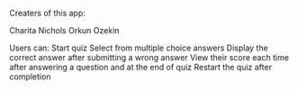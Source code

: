Creaters of this app: 

Charita Nichols
Orkun Ozekin


Users can:
Start quiz
Select from multiple choice answers
Display the correct answer after submitting a wrong answer
View their score each time after answering a question and at the end of quiz
Restart the quiz after completion
